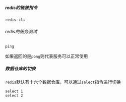 ##### redis的链接指令
```shell
redis-cli
```

###### redis的服务测试
```shell
ping
```
如果返回的是`pong`则代表服务可以正常使用

##### 数据仓库的切换
`redis`默认有十六个数据仓库，可以通过`select`指令进行切换
```shell
select 1
select 2
```

